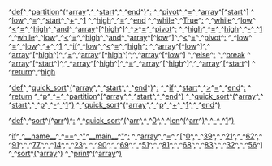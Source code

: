 ^[def](code: 'Token.Keyword')^[ ](code: 'Token.Text')^[partition](code: 'Token.Name.Function')^[(](code: 'Token.Punctuation')^[array](code: 'Token.Name')^[,](code: 'Token.Punctuation')^[ ](code: 'Token.Text')^[start](code: 'Token.Name')^[,](code: 'Token.Punctuation')^[ ](code: 'Token.Text')^[end](code: 'Token.Name')^[)](code: 'Token.Punctuation')^[:](code: 'Token.Punctuation')
^[  ](code: 'Token.Text')^[pivot](code: 'Token.Name')^[ ](code: 'Token.Text')^[=](code: 'Token.Operator')^[ ](code: 'Token.Text')^[array](code: 'Token.Name')^[\[](code: 'Token.Punctuation')^[start](code: 'Token.Name')^[\]](code: 'Token.Punctuation')
^[  ](code: 'Token.Text')^[low](code: 'Token.Name')^[ ](code: 'Token.Text')^[=](code: 'Token.Operator')^[ ](code: 'Token.Text')^[start](code: 'Token.Name')^[ ](code: 'Token.Text')^[+](code: 'Token.Operator')^[ ](code: 'Token.Text')^[1](code: 'Token.Literal.Number.Integer')
^[  ](code: 'Token.Text')^[high](code: 'Token.Name')^[ ](code: 'Token.Text')^[=](code: 'Token.Operator')^[ ](code: 'Token.Text')^[end](code: 'Token.Name')
^[  ](code: 'Token.Text')^[while](code: 'Token.Keyword')^[ ](code: 'Token.Text')^[True](code: 'Token.Keyword.Constant')^[:](code: 'Token.Punctuation')
^[    ](code: 'Token.Text')^[while](code: 'Token.Keyword')^[ ](code: 'Token.Text')^[low](code: 'Token.Name')^[ ](code: 'Token.Text')^[<](code: 'Token.Operator')^[=](code: 'Token.Operator')^[ ](code: 'Token.Text')^[high](code: 'Token.Name')^[ ](code: 'Token.Text')^[and](code: 'Token.Operator.Word')^[ ](code: 'Token.Text')^[array](code: 'Token.Name')^[\[](code: 'Token.Punctuation')^[high](code: 'Token.Name')^[\]](code: 'Token.Punctuation')^[ ](code: 'Token.Text')^[>](code: 'Token.Operator')^[=](code: 'Token.Operator')^[ ](code: 'Token.Text')^[pivot](code: 'Token.Name')^[:](code: 'Token.Punctuation')
^[      ](code: 'Token.Text')^[high](code: 'Token.Name')^[ ](code: 'Token.Text')^[=](code: 'Token.Operator')^[ ](code: 'Token.Text')^[high](code: 'Token.Name')^[ ](code: 'Token.Text')^[\-](code: 'Token.Operator')^[ ](code: 'Token.Text')^[1](code: 'Token.Literal.Number.Integer')
^[    ](code: 'Token.Text')^[while](code: 'Token.Keyword')^[ ](code: 'Token.Text')^[low](code: 'Token.Name')^[ ](code: 'Token.Text')^[<](code: 'Token.Operator')^[=](code: 'Token.Operator')^[ ](code: 'Token.Text')^[high](code: 'Token.Name')^[ ](code: 'Token.Text')^[and](code: 'Token.Operator.Word')^[ ](code: 'Token.Text')^[array](code: 'Token.Name')^[\[](code: 'Token.Punctuation')^[low](code: 'Token.Name')^[\]](code: 'Token.Punctuation')^[ ](code: 'Token.Text')^[<](code: 'Token.Operator')^[=](code: 'Token.Operator')^[ ](code: 'Token.Text')^[pivot](code: 'Token.Name')^[:](code: 'Token.Punctuation')
^[      ](code: 'Token.Text')^[low](code: 'Token.Name')^[ ](code: 'Token.Text')^[=](code: 'Token.Operator')^[ ](code: 'Token.Text')^[low](code: 'Token.Name')^[ ](code: 'Token.Text')^[+](code: 'Token.Operator')^[ ](code: 'Token.Text')^[1](code: 'Token.Literal.Number.Integer')
^[    ](code: 'Token.Text')^[if](code: 'Token.Keyword')^[ ](code: 'Token.Text')^[low](code: 'Token.Name')^[ ](code: 'Token.Text')^[<](code: 'Token.Operator')^[=](code: 'Token.Operator')^[ ](code: 'Token.Text')^[high](code: 'Token.Name')^[:](code: 'Token.Punctuation')
^[      ](code: 'Token.Text')^[array](code: 'Token.Name')^[\[](code: 'Token.Punctuation')^[low](code: 'Token.Name')^[\]](code: 'Token.Punctuation')^[,](code: 'Token.Punctuation')^[ ](code: 'Token.Text')^[array](code: 'Token.Name')^[\[](code: 'Token.Punctuation')^[high](code: 'Token.Name')^[\]](code: 'Token.Punctuation')^[ ](code: 'Token.Text')^[=](code: 'Token.Operator')^[ ](code: 'Token.Text')^[array](code: 'Token.Name')^[\[](code: 'Token.Punctuation')^[high](code: 'Token.Name')^[\]](code: 'Token.Punctuation')^[,](code: 'Token.Punctuation')^[ ](code: 'Token.Text')^[array](code: 'Token.Name')^[\[](code: 'Token.Punctuation')^[low](code: 'Token.Name')^[\]](code: 'Token.Punctuation')
^[    ](code: 'Token.Text')^[else](code: 'Token.Keyword')^[:](code: 'Token.Punctuation')
^[      ](code: 'Token.Text')^[break](code: 'Token.Keyword')
^[  ](code: 'Token.Text')^[array](code: 'Token.Name')^[\[](code: 'Token.Punctuation')^[start](code: 'Token.Name')^[\]](code: 'Token.Punctuation')^[,](code: 'Token.Punctuation')^[ ](code: 'Token.Text')^[array](code: 'Token.Name')^[\[](code: 'Token.Punctuation')^[high](code: 'Token.Name')^[\]](code: 'Token.Punctuation')^[ ](code: 'Token.Text')^[=](code: 'Token.Operator')^[ ](code: 'Token.Text')^[array](code: 'Token.Name')^[\[](code: 'Token.Punctuation')^[high](code: 'Token.Name')^[\]](code: 'Token.Punctuation')^[,](code: 'Token.Punctuation')^[ ](code: 'Token.Text')^[array](code: 'Token.Name')^[\[](code: 'Token.Punctuation')^[start](code: 'Token.Name')^[\]](code: 'Token.Punctuation')
^[  ](code: 'Token.Text')^[return](code: 'Token.Keyword')^[ ](code: 'Token.Text')^[high](code: 'Token.Name')

^[def](code: 'Token.Keyword')^[ ](code: 'Token.Text')^[quick\_sort](code: 'Token.Name.Function')^[(](code: 'Token.Punctuation')^[array](code: 'Token.Name')^[,](code: 'Token.Punctuation')^[ ](code: 'Token.Text')^[start](code: 'Token.Name')^[,](code: 'Token.Punctuation')^[ ](code: 'Token.Text')^[end](code: 'Token.Name')^[)](code: 'Token.Punctuation')^[:](code: 'Token.Punctuation')
^[  ](code: 'Token.Text')^[if](code: 'Token.Keyword')^[ ](code: 'Token.Text')^[start](code: 'Token.Name')^[ ](code: 'Token.Text')^[>](code: 'Token.Operator')^[=](code: 'Token.Operator')^[ ](code: 'Token.Text')^[end](code: 'Token.Name')^[:](code: 'Token.Punctuation')
^[    ](code: 'Token.Text')^[return](code: 'Token.Keyword')
^[  ](code: 'Token.Text')^[p](code: 'Token.Name')^[ ](code: 'Token.Text')^[=](code: 'Token.Operator')^[ ](code: 'Token.Text')^[partition](code: 'Token.Name')^[(](code: 'Token.Punctuation')^[array](code: 'Token.Name')^[,](code: 'Token.Punctuation')^[ ](code: 'Token.Text')^[start](code: 'Token.Name')^[,](code: 'Token.Punctuation')^[ ](code: 'Token.Text')^[end](code: 'Token.Name')^[)](code: 'Token.Punctuation')
^[  ](code: 'Token.Text')^[quick\_sort](code: 'Token.Name')^[(](code: 'Token.Punctuation')^[array](code: 'Token.Name')^[,](code: 'Token.Punctuation')^[ ](code: 'Token.Text')^[start](code: 'Token.Name')^[,](code: 'Token.Punctuation')^[ ](code: 'Token.Text')^[p](code: 'Token.Name')^[ ](code: 'Token.Text')^[\-](code: 'Token.Operator')^[ ](code: 'Token.Text')^[1](code: 'Token.Literal.Number.Integer')^[)](code: 'Token.Punctuation')
^[  ](code: 'Token.Text')^[quick\_sort](code: 'Token.Name')^[(](code: 'Token.Punctuation')^[array](code: 'Token.Name')^[,](code: 'Token.Punctuation')^[ ](code: 'Token.Text')^[p](code: 'Token.Name')^[ ](code: 'Token.Text')^[+](code: 'Token.Operator')^[ ](code: 'Token.Text')^[1](code: 'Token.Literal.Number.Integer')^[,](code: 'Token.Punctuation')^[ ](code: 'Token.Text')^[end](code: 'Token.Name')^[)](code: 'Token.Punctuation')

^[def](code: 'Token.Keyword')^[ ](code: 'Token.Text')^[sort](code: 'Token.Name.Function')^[(](code: 'Token.Punctuation')^[arr](code: 'Token.Name')^[)](code: 'Token.Punctuation')^[:](code: 'Token.Punctuation')
^[  ](code: 'Token.Text')^[quick\_sort](code: 'Token.Name')^[(](code: 'Token.Punctuation')^[arr](code: 'Token.Name')^[,](code: 'Token.Punctuation')^[ ](code: 'Token.Text')^[0](code: 'Token.Literal.Number.Integer')^[,](code: 'Token.Punctuation')^[ ](code: 'Token.Text')^[len](code: 'Token.Name.Builtin')^[(](code: 'Token.Punctuation')^[arr](code: 'Token.Name')^[)](code: 'Token.Punctuation')^[ ](code: 'Token.Text')^[\-](code: 'Token.Operator')^[ ](code: 'Token.Text')^[1](code: 'Token.Literal.Number.Integer')^[)](code: 'Token.Punctuation')

^[if](code: 'Token.Keyword')^[ ](code: 'Token.Text')^[\_\_name\_\_](code: 'Token.Name.Variable.Magic')^[ ](code: 'Token.Text')^[==](code: 'Token.Operator')^[ ](code: 'Token.Text')^["](code: 'Token.Literal.String.Double')^[\_\_main\_\_](code: 'Token.Literal.String.Double')^["](code: 'Token.Literal.String.Double')^[:](code: 'Token.Punctuation')
^[  ](code: 'Token.Text')^[array](code: 'Token.Name')^[ ](code: 'Token.Text')^[=](code: 'Token.Operator')^[ ](code: 'Token.Text')^[\[](code: 'Token.Punctuation')^[0](code: 'Token.Literal.Number.Integer')^[,](code: 'Token.Punctuation')^[ ](code: 'Token.Text')^[39](code: 'Token.Literal.Number.Integer')^[,](code: 'Token.Punctuation')^[ ](code: 'Token.Text')^[21](code: 'Token.Literal.Number.Integer')^[,](code: 'Token.Punctuation')^[ ](code: 'Token.Text')^[62](code: 'Token.Literal.Number.Integer')^[,](code: 'Token.Punctuation')^[ ](code: 'Token.Text')^[91](code: 'Token.Literal.Number.Integer')^[,](code: 'Token.Punctuation')^[ ](code: 'Token.Text')^[77](code: 'Token.Literal.Number.Integer')^[,](code: 'Token.Punctuation')^[ ](code: 'Token.Text')^[14](code: 'Token.Literal.Number.Integer')^[,](code: 'Token.Punctuation')^[ ](code: 'Token.Text')^[23](code: 'Token.Literal.Number.Integer')^[,](code: 'Token.Punctuation')
^[    ](code: 'Token.Text')^[90](code: 'Token.Literal.Number.Integer')^[,](code: 'Token.Punctuation')^[ ](code: 'Token.Text')^[69](code: 'Token.Literal.Number.Integer')^[,](code: 'Token.Punctuation')^[ ](code: 'Token.Text')^[51](code: 'Token.Literal.Number.Integer')^[,](code: 'Token.Punctuation')^[ ](code: 'Token.Text')^[81](code: 'Token.Literal.Number.Integer')^[,](code: 'Token.Punctuation')^[ ](code: 'Token.Text')^[68](code: 'Token.Literal.Number.Integer')^[,](code: 'Token.Punctuation')^[ ](code: 'Token.Text')^[83](code: 'Token.Literal.Number.Integer')^[,](code: 'Token.Punctuation')^[ ](code: 'Token.Text')^[32](code: 'Token.Literal.Number.Integer')^[,](code: 'Token.Punctuation')^[ ](code: 'Token.Text')^[56](code: 'Token.Literal.Number.Integer')^[\]](code: 'Token.Punctuation')
^[  ](code: 'Token.Text')^[sort](code: 'Token.Name')^[(](code: 'Token.Punctuation')^[array](code: 'Token.Name')^[)](code: 'Token.Punctuation')
^[  ](code: 'Token.Text')^[print](code: 'Token.Name.Builtin')^[(](code: 'Token.Punctuation')^[array](code: 'Token.Name')^[)](code: 'Token.Punctuation')
